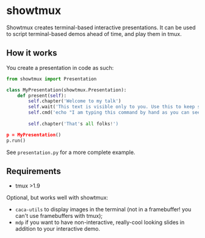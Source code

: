 # showtmux

Showtmux creates terminal-based interactive presentations. It can be
used to script terminal-based demos ahead of time, and play them in
tmux.

## How it works

You create a presentation in code as such:

```python
from showtmux import Presentation

class MyPresentation(showtmux.Presentation):
	def present(self):
		self.chapter('Welcome to my talk')
		self.wait('This text is visible only to you. Use this to keep speaker notes')
		self.cmd('echo "I am typing this command by hand as you can see")
		
		self.chapter('That's all folks!')

p = MyPresentation()
p.run()
```

See `presentation.py` for a more complete example.

## Requirements

* tmux >1.9

Optional, but works well with showtmux:

* `caca-utils` to display images in the terminal (not in a
  framebuffer! you can't use framebuffers with tmux);
* `mdp` if you want to have non-interactive, really-cool looking
  slides in addition to your interactive demo.
